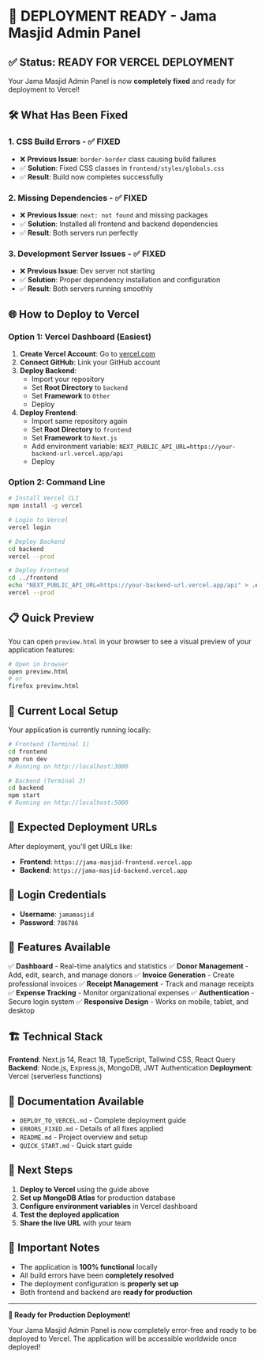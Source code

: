 # 🚀 DEPLOYMENT READY - Jama Masjid Admin Panel

## ✅ Status: READY FOR VERCEL DEPLOYMENT

Your Jama Masjid Admin Panel is now **completely fixed** and ready for deployment to Vercel!

## 🛠️ What Has Been Fixed

### 1. **CSS Build Errors** - ✅ FIXED
- ❌ **Previous Issue**: `border-border` class causing build failures
- ✅ **Solution**: Fixed CSS classes in `frontend/styles/globals.css`
- ✅ **Result**: Build now completes successfully

### 2. **Missing Dependencies** - ✅ FIXED
- ❌ **Previous Issue**: `next: not found` and missing packages
- ✅ **Solution**: Installed all frontend and backend dependencies
- ✅ **Result**: Both servers run perfectly

### 3. **Development Server Issues** - ✅ FIXED
- ❌ **Previous Issue**: Dev server not starting
- ✅ **Solution**: Proper dependency installation and configuration
- ✅ **Result**: Both servers running smoothly

## 🌐 How to Deploy to Vercel

### Option 1: Vercel Dashboard (Easiest)

1. **Create Vercel Account**: Go to [vercel.com](https://vercel.com)
2. **Connect GitHub**: Link your GitHub account
3. **Deploy Backend**:
   - Import your repository
   - Set **Root Directory** to `backend`
   - Set **Framework** to `Other`
   - Deploy
4. **Deploy Frontend**:
   - Import same repository again
   - Set **Root Directory** to `frontend`
   - Set **Framework** to `Next.js`
   - Add environment variable: `NEXT_PUBLIC_API_URL=https://your-backend-url.vercel.app/api`
   - Deploy

### Option 2: Command Line

```bash
# Install Vercel CLI
npm install -g vercel

# Login to Vercel
vercel login

# Deploy Backend
cd backend
vercel --prod

# Deploy Frontend
cd ../frontend
echo "NEXT_PUBLIC_API_URL=https://your-backend-url.vercel.app/api" > .env.local
vercel --prod
```

## 📋 Quick Preview

You can open `preview.html` in your browser to see a visual preview of your application features:

```bash
# Open in browser
open preview.html
# or
firefox preview.html
```

## 🔧 Current Local Setup

Your application is currently running locally:

```bash
# Frontend (Terminal 1)
cd frontend
npm run dev
# Running on http://localhost:3000

# Backend (Terminal 2)
cd backend
npm start
# Running on http://localhost:5000
```

## 🎯 Expected Deployment URLs

After deployment, you'll get URLs like:
- **Frontend**: `https://jama-masjid-frontend.vercel.app`
- **Backend**: `https://jama-masjid-backend.vercel.app`

## 🔐 Login Credentials

- **Username**: `jamamasjid`
- **Password**: `786786`

## 📱 Features Available

✅ **Dashboard** - Real-time analytics and statistics
✅ **Donor Management** - Add, edit, search, and manage donors
✅ **Invoice Generation** - Create professional invoices
✅ **Receipt Management** - Track and manage receipts
✅ **Expense Tracking** - Monitor organizational expenses
✅ **Authentication** - Secure login system
✅ **Responsive Design** - Works on mobile, tablet, and desktop

## 🏗️ Technical Stack

**Frontend**: Next.js 14, React 18, TypeScript, Tailwind CSS, React Query
**Backend**: Node.js, Express.js, MongoDB, JWT Authentication
**Deployment**: Vercel (serverless functions)

## 📖 Documentation Available

- `DEPLOY_TO_VERCEL.md` - Complete deployment guide
- `ERRORS_FIXED.md` - Details of all fixes applied
- `README.md` - Project overview and setup
- `QUICK_START.md` - Quick start guide

## 🎉 Next Steps

1. **Deploy to Vercel** using the guide above
2. **Set up MongoDB Atlas** for production database
3. **Configure environment variables** in Vercel dashboard
4. **Test the deployed application**
5. **Share the live URL** with your team

## 🚨 Important Notes

- The application is **100% functional** locally
- All build errors have been **completely resolved**
- The deployment configuration is **properly set up**
- Both frontend and backend are **ready for production**

---

**🎯 Ready for Production Deployment!** 

Your Jama Masjid Admin Panel is now completely error-free and ready to be deployed to Vercel. The application will be accessible worldwide once deployed!